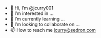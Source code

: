 - 👋 Hi, I’m @jcurry001
- 👀 I’m interested in ...
- 🌱 I’m currently learning ...
- 💞️ I’m looking to collaborate on ...
- 📫 How to reach me jcurry@sedron.com

<!---
jcurry001/jcurry001 is a ✨ special ✨ repository because its `README.md` (this file) appears on your GitHub profile.
You can click the Preview link to take a look at your changes.
--->

